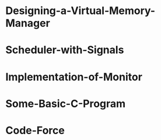 # Designing-a-Virtual-Memory-Manager
# Scheduler-with-Signals
# Implementation-of-Monitor
# Some-Basic-C-Program
# Code-Force
